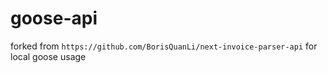# goose-api

forked from `https://github.com/BorisQuanLi/next-invoice-parser-api` for local goose usage